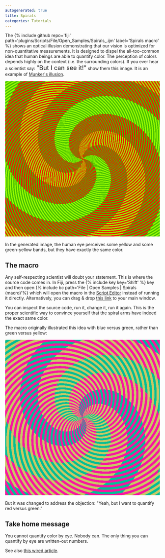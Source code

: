 ```yaml
---
autogenerated: true
title: Spirals
categories: Tutorials
---
```


The {% include github repo='fiji' path='plugins/Scripts/File/Open\_Samples/Spirals\_.ijm' label='Spirals macro' %} shows an optical illusion demonstrating that our vision is optimized for non-quantitative measurements. It is designed to dispel the all-too-common idea that human beings are able to quantify color. The perception of colors depends highly on the context (i.e. the surrounding colors). If you ever hear a scientist say: <span style='font-size: 20px;'>"But I can see it!"</span> show them this image. It is an example of [Munker's illusion](http://engineering.utep.edu/novick/colors/).

![](/media/SpiralsRGY.png "SpiralsRGY.png")

In the generated image, the human eye perceives some yellow and some green-yellow bands, but they have exactly the same color.

## The macro

Any self-respecting scientist will doubt your statement. This is where the source code comes in. In Fiji, press the {% include key key='Shift' %} key and then open {% include bc path='File | Open Samples | Spirals (macro)'%} which will open the macro in the [Script Editor](/scripting/script-editor) instead of running it directly. Alternatively, you can drag & drop [this link](https://raw.github.com/fiji/fiji/master/plugins/Scripts/File/Open_Samples/Spirals_.ijm) to your main window.

You can inspect the source code, run it, change it, run it again. This is the proper scientific way to convince yourself that the spiral arms have indeed the exact same color.

The macro originally illustrated this idea with blue versus green, rather than green versus yellow:

![](/media/Spirals.png "Spirals.png")

But it was changed to address the objection: "Yeah, but I want to quantify red versus green."

## Take home message

You cannot quantify color by eye. Nobody can. The only thing you can quantify by eye are written-out numbers.

See also [this wired article](http://www.wired.com/2015/02/science-one-agrees-color-dress/).
